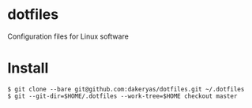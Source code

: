 # dotfiles
Configuration files for Linux software

# Install
```
$ git clone --bare git@github.com:dakeryas/dotfiles.git ~/.dotfiles 
$ git --git-dir=$HOME/.dotfiles --work-tree=$HOME checkout master
```
